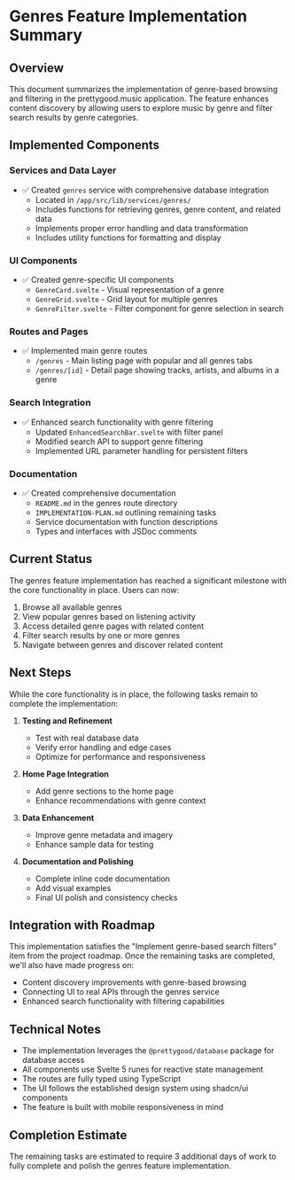 # Genres Feature Implementation Summary

## Overview

This document summarizes the implementation of genre-based browsing and filtering in the prettygood.music application. The feature enhances content discovery by allowing users to explore music by genre and filter search results by genre categories.

## Implemented Components

### Services and Data Layer

- ✅ Created `genres` service with comprehensive database integration
  - Located in `/app/src/lib/services/genres/`
  - Includes functions for retrieving genres, genre content, and related data
  - Implements proper error handling and data transformation
  - Includes utility functions for formatting and display

### UI Components

- ✅ Created genre-specific UI components
  - `GenreCard.svelte` - Visual representation of a genre
  - `GenreGrid.svelte` - Grid layout for multiple genres
  - `GenreFilter.svelte` - Filter component for genre selection in search

### Routes and Pages

- ✅ Implemented main genre routes
  - `/genres` - Main listing page with popular and all genres tabs
  - `/genres/[id]` - Detail page showing tracks, artists, and albums in a genre

### Search Integration

- ✅ Enhanced search functionality with genre filtering
  - Updated `EnhancedSearchBar.svelte` with filter panel
  - Modified search API to support genre filtering
  - Implemented URL parameter handling for persistent filters

### Documentation

- ✅ Created comprehensive documentation
  - `README.md` in the genres route directory
  - `IMPLEMENTATION-PLAN.md` outlining remaining tasks
  - Service documentation with function descriptions
  - Types and interfaces with JSDoc comments

## Current Status

The genres feature implementation has reached a significant milestone with the core functionality in place. Users can now:

1. Browse all available genres
2. View popular genres based on listening activity
3. Access detailed genre pages with related content
4. Filter search results by one or more genres
5. Navigate between genres and discover related content

## Next Steps

While the core functionality is in place, the following tasks remain to complete the implementation:

1. **Testing and Refinement**
   - Test with real database data
   - Verify error handling and edge cases
   - Optimize for performance and responsiveness

2. **Home Page Integration**
   - Add genre sections to the home page
   - Enhance recommendations with genre context

3. **Data Enhancement**
   - Improve genre metadata and imagery
   - Enhance sample data for testing

4. **Documentation and Polishing**
   - Complete inline code documentation
   - Add visual examples
   - Final UI polish and consistency checks

## Integration with Roadmap

This implementation satisfies the "Implement genre-based search filters" item from the project roadmap. Once the remaining tasks are completed, we'll also have made progress on:

- Content discovery improvements with genre-based browsing
- Connecting UI to real APIs through the genres service
- Enhanced search functionality with filtering capabilities

## Technical Notes

- The implementation leverages the `@prettygood/database` package for database access
- All components use Svelte 5 runes for reactive state management
- The routes are fully typed using TypeScript
- The UI follows the established design system using shadcn/ui components
- The feature is built with mobile responsiveness in mind

## Completion Estimate

The remaining tasks are estimated to require 3 additional days of work to fully complete and polish the genres feature implementation.
